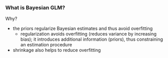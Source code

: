### What is Bayesian GLM?

Why?
- the priors regularize Bayesian estimates and thus avoid overfitting
    - regularization avoids overfitting (reduces variance by increasing bias); it introduces additional information (priors), thus constraining an estimation procedure
- shrinkage also helps to reduce overfitting
